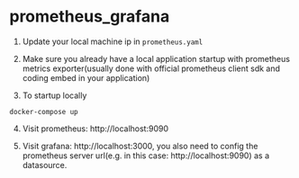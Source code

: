 # prometheus_grafana

1. Update your local machine ip in `prometheus.yaml`
2. Make sure you already have a local application startup with prometheus metrics exporter(usually done with official
   prometheus client sdk and coding embed in your application)

3. To startup locally

```
docker-compose up
```

4. Visit prometheus: http://localhost:9090

5. Visit grafana: http://localhost:3000, you also need to config the prometheus server url(e.g. in this
   case: http://localhost:9090) as a datasource.
